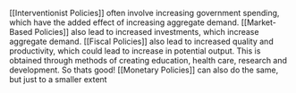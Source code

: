 [[Interventionist Policies]] often involve increasing government spending, which have the added effect of increasing aggregate demand.
[[Market-Based Policies]] also lead to increased investments, which increase aggregate demand.
[[Fiscal Policies]] also lead to increased quality and productivity, which could lead to increase in potential output. This is obtained through methods of creating education, health care, research and development. So thats good!
[[Monetary Policies]] can also do the same, but just to a smaller extent